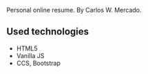 Personal online resume. By Carlos W. Mercado.

## Used technologies

- HTML5
- Vanilla JS
- CCS, Bootstrap